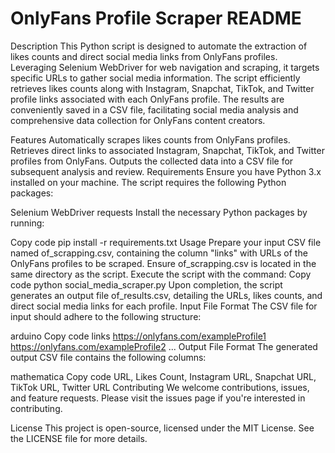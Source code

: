 # OnlyFans Profile Scraper README
Description
This Python script is designed to automate the extraction of likes counts and direct social media links from OnlyFans profiles. Leveraging Selenium WebDriver for web navigation and scraping, it targets specific URLs to gather social media information. The script efficiently retrieves likes counts along with Instagram, Snapchat, TikTok, and Twitter profile links associated with each OnlyFans profile. The results are conveniently saved in a CSV file, facilitating social media analysis and comprehensive data collection for OnlyFans content creators.

Features
Automatically scrapes likes counts from OnlyFans profiles.
Retrieves direct links to associated Instagram, Snapchat, TikTok, and Twitter profiles from OnlyFans.
Outputs the collected data into a CSV file for subsequent analysis and review.
Requirements
Ensure you have Python 3.x installed on your machine. The script requires the following Python packages:

Selenium WebDriver
requests
Install the necessary Python packages by running:

Copy code
pip install -r requirements.txt
Usage
Prepare your input CSV file named of_scrapping.csv, containing the column "links" with URLs of the OnlyFans profiles to be scraped.
Ensure of_scrapping.csv is located in the same directory as the script.
Execute the script with the command:
Copy code
python social_media_scraper.py
Upon completion, the script generates an output file of_results.csv, detailing the URLs, likes counts, and direct social media links for each profile.
Input File Format
The CSV file for input should adhere to the following structure:

arduino
Copy code
links
https://onlyfans.com/exampleProfile1
https://onlyfans.com/exampleProfile2
...
Output File Format
The generated output CSV file contains the following columns:

mathematica
Copy code
URL, Likes Count, Instagram URL, Snapchat URL, TikTok URL, Twitter URL
Contributing
We welcome contributions, issues, and feature requests. Please visit the issues page if you're interested in contributing.

License
This project is open-source, licensed under the MIT License. See the LICENSE file for more details.

